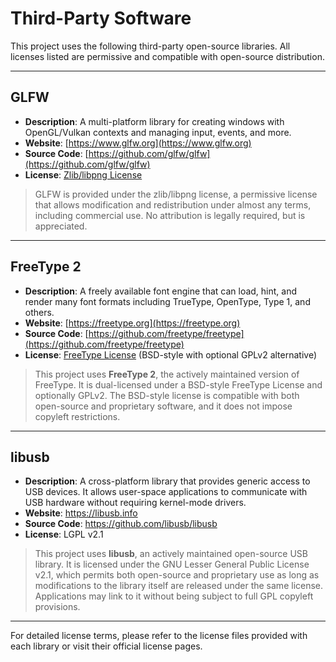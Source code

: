 # Third-Party Software

This project uses the following third-party open-source libraries. All licenses listed are permissive and compatible with open-source distribution.

---

## GLFW

- **Description**: A multi-platform library for creating windows with OpenGL/Vulkan contexts and managing input, events, and more.
- **Website**: [https://www.glfw.org](https://www.glfw.org)
- **Source Code**: [https://github.com/glfw/glfw](https://github.com/glfw/glfw)
- **License**: [Zlib/libpng License](https://www.glfw.org/license.html)

> GLFW is provided under the zlib/libpng license, a permissive license that allows modification and redistribution under almost any terms, including commercial use. No attribution is legally required, but is appreciated.

---

## FreeType 2

- **Description**: A freely available font engine that can load, hint, and render many font formats including TrueType, OpenType, Type 1, and others.
- **Website**: [https://freetype.org](https://freetype.org)
- **Source Code**: [https://github.com/freetype/freetype](https://github.com/freetype/freetype)
- **License**: [FreeType License](https://freetype.org/license.html) (BSD-style with optional GPLv2 alternative)

> This project uses **FreeType 2**, the actively maintained version of FreeType. It is dual-licensed under a BSD-style FreeType License and optionally GPLv2. The BSD-style license is compatible with both open-source and proprietary software, and it does not impose copyleft restrictions.

---

## libusb
- **Description**: A cross-platform library that provides generic access to USB devices. It allows user-space applications to communicate with USB hardware without requiring kernel-mode drivers.
- **Website**: https://libusb.info
- **Source Code**: https://github.com/libusb/libusb
- **License**: LGPL v2.1

> This project uses **libusb**, an actively maintained open-source USB library. It is licensed under the GNU Lesser General Public License v2.1, which permits both open-source and proprietary use as long as modifications to the library itself are released under the same license. Applications may link to it without being subject to full GPL copyleft provisions.

---

For detailed license terms, please refer to the license files provided with each library or visit their official license pages.
